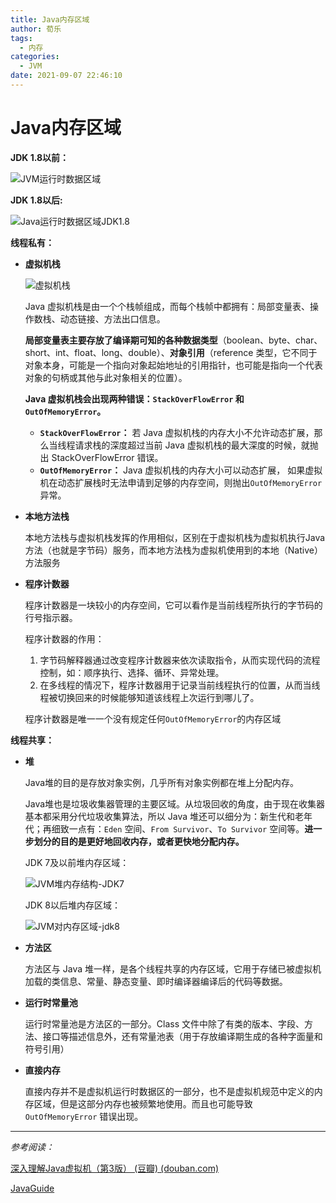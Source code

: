 ```yaml
---
title: Java内存区域
author: 荀乐
tags:
  - 内存
categories:
  - JVM
date: 2021-09-07 22:46:10
---
```


# Java内存区域

**JDK 1.8以前：**

![JVM运行时数据区域](https://xunle-picture-bed.oss-cn-hangzhou.aliyuncs.com/20221206153655.png)

**JDK 1.8以后:**

![Java运行时数据区域JDK1.8](https://xunle-picture-bed.oss-cn-hangzhou.aliyuncs.com/20221206153701.png)

**线程私有：**

-   **虚拟机栈**

    ![虚拟机栈](https://xunle-picture-bed.oss-cn-hangzhou.aliyuncs.com/20221206153704.jpeg)

    Java 虚拟机栈是由一个个栈帧组成，而每个栈帧中都拥有：局部变量表、操作数栈、动态链接、方法出口信息。

    **局部变量表主要存放了编译期可知的各种数据类型**（boolean、byte、char、short、int、float、long、double）、**对象引用**（reference 类型，它不同于对象本身，可能是一个指向对象起始地址的引用指针，也可能是指向一个代表对象的句柄或其他与此对象相关的位置）。

    **Java 虚拟机栈会出现两种错误：`StackOverFlowError` 和 `OutOfMemoryError`。**

    -   **`StackOverFlowError`：** 若 Java 虚拟机栈的内存大小不允许动态扩展，那么当线程请求栈的深度超过当前 Java 虚拟机栈的最大深度的时候，就抛出 StackOverFlowError 错误。
    -   **`OutOfMemoryError`：** Java 虚拟机栈的内存大小可以动态扩展， 如果虚拟机在动态扩展栈时无法申请到足够的内存空间，则抛出`OutOfMemoryError`异常。

-   **本地方法栈**

    本地方法栈与虚拟机栈发挥的作用相似，区别在于虚拟机栈为虚拟机执行Java方法（也就是字节码）服务，而本地方法栈为虚拟机使用到的本地（Native）方法服务

-   **程序计数器**

    程序计数器是一块较小的内存空间，它可以看作是当前线程所执行的字节码的行号指示器。

    程序计数器的作用：

    1.  字节码解释器通过改变程序计数器来依次读取指令，从而实现代码的流程控制，如：顺序执行、选择、循环、异常处理。
    2.  在多线程的情况下，程序计数器用于记录当前线程执行的位置，从而当线程被切换回来的时候能够知道该线程上次运行到哪儿了。

    程序计数器是唯一一个没有规定任何`OutOfMemoryError`的内存区域

**线程共享：**

-   **堆**

    Java堆的目的是存放对象实例，几乎所有对象实例都在堆上分配内存。

    Java堆也是垃圾收集器管理的主要区域。从垃圾回收的角度，由于现在收集器基本都采用分代垃圾收集算法，所以 Java 堆还可以细分为：新生代和老年代；再细致一点有：`Eden` 空间、`From Survivor`、`To Survivor` 空间等。**进一步划分的目的是更好地回收内存，或者更快地分配内存。**

    JDK 7及以前堆内存区域：

    ![JVM堆内存结构-JDK7](https://xunle-picture-bed.oss-cn-hangzhou.aliyuncs.com/20221206153708.png)

    JDK 8以后堆内存区域：

    ![JVM对内存区域-jdk8](https://xunle-picture-bed.oss-cn-hangzhou.aliyuncs.com/20221206153711.png)

-   **方法区**

    方法区与 Java 堆一样，是各个线程共享的内存区域，它用于存储已被虚拟机加载的类信息、常量、静态变量、即时编译器编译后的代码等数据。

-   **运行时常量池**

    运行时常量池是方法区的一部分。Class 文件中除了有类的版本、字段、方法、接口等描述信息外，还有常量池表（用于存放编译期生成的各种字面量和符号引用）

-   **直接内存**

    直接内存并不是虚拟机运行时数据区的一部分，也不是虚拟机规范中定义的内存区域，但是这部分内存也被频繁地使用。而且也可能导致 `OutOfMemoryError` 错误出现。



---

*参考阅读：*

[深入理解Java虚拟机（第3版） (豆瓣) (douban.com)](https://book.douban.com/subject/34907497/)

[JavaGuide](https://github.com/Snailclimb/JavaGuide/blob/master/docs/java/jvm/Java内存区域.md)
